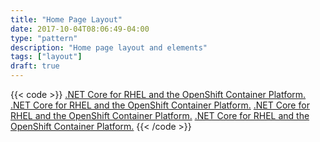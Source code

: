 ```yaml
---
title: "Home Page Layout"
date: 2017-10-04T08:06:49-04:00
type: "pattern"
description: "Home page layout and elements"
tags: ["layout"]
draft: true
---
```


{{< code >}}
<a class="spotlight-item dotnet-spotlight" href="https://developers.redhat.com/blog/?p=438176">.NET Core for RHEL and the OpenShift Container Platform.</a>
<a class="spotlight-item" href="https://developers.redhat.com/blog/?p=438176">.NET Core for RHEL and the OpenShift Container Platform.</a>
<a class="spotlight-item" href="https://developers.redhat.com/blog/?p=438176">.NET Core for RHEL and the OpenShift Container Platform.</a>
<a class="spotlight-item" href="https://developers.redhat.com/blog/?p=438176">.NET Core for RHEL and the OpenShift Container Platform.</a>
{{< /code >}}
